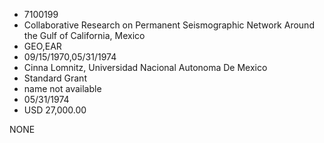 * 7100199
* Collaborative Research on Permanent Seismographic Network   Around the Gulf of California, Mexico
* GEO,EAR
* 09/15/1970,05/31/1974
* Cinna Lomnitz, Universidad Nacional Autonoma De Mexico
* Standard Grant
*   name not available
* 05/31/1974
* USD 27,000.00

NONE